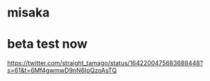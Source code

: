 # misaka

# beta test now
https://twitter.com/straight_tamago/status/1642200475683688448?s=61&t=6Mf4gwmwD9nN6IpQzoAsTQ
